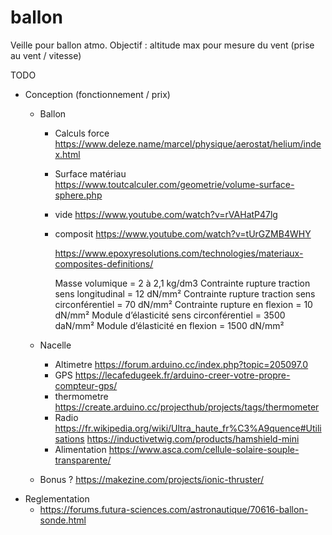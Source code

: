 # ballon
Veille pour ballon atmo. Objectif : altitude max pour mesure du vent (prise au vent / vitesse)

TODO
+ Conception (fonctionnement / prix)
  + Ballon
    - Calculs force https://www.deleze.name/marcel/physique/aerostat/helium/index.html
    - Surface matériau https://www.toutcalculer.com/geometrie/volume-surface-sphere.php
    - vide https://www.youtube.com/watch?v=rVAHatP47lg
    - composit https://www.youtube.com/watch?v=tUrGZMB4WHY
    
      https://www.epoxyresolutions.com/technologies/materiaux-composites-definitions/
      
      Masse volumique = 2 à 2,1 kg/dm3
Contrainte rupture traction sens longitudinal = 12 dN/mm²
Contrainte rupture traction sens circonférentiel = 70 dN/mm²
Contrainte rupture en flexion = 10 dN/mm²
Module d’élasticité sens circonférentiel = 3500 daN/mm²
Module d’élasticité en flexion = 1500 dN/mm²

  + Nacelle
    - Altimetre https://forum.arduino.cc/index.php?topic=205097.0
    - GPS https://lecafedugeek.fr/arduino-creer-votre-propre-compteur-gps/
    - thermometre https://create.arduino.cc/projecthub/projects/tags/thermometer
    - Radio 
      https://fr.wikipedia.org/wiki/Ultra_haute_fr%C3%A9quence#Utilisations
      https://inductivetwig.com/products/hamshield-mini
    - Alimentation https://www.asca.com/cellule-solaire-souple-transparente/
  
  + Bonus ? https://makezine.com/projects/ionic-thruster/
+ Reglementation
  - https://forums.futura-sciences.com/astronautique/70616-ballon-sonde.html
